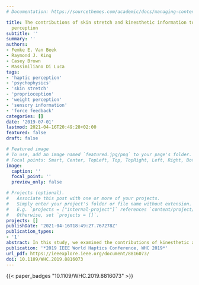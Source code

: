 ```yaml
---
# Documentation: https://sourcethemes.com/academic/docs/managing-content/

title: The contributions of skin stretch and kinesthetic information to static weight
  perception
subtitle: ''
summary: ''
authors:
- Femke E. Van Beek
- Raymond J. King
- Casey Brown
- Massimiliano Di Luca
tags:
- 'haptic perception'
- 'psychophysics'
- 'skin stretch'
- 'proprioception'
- 'weight perception'
- 'sensory information'
- 'force feedback'
categories: []
date: '2019-07-01'
lastmod: 2021-04-16T20:49:28+02:00
featured: false
draft: false

# Featured image
# To use, add an image named `featured.jpg/png` to your page's folder.
# Focal points: Smart, Center, TopLeft, Top, TopRight, Left, Right, BottomLeft, Bottom, BottomRight.
image:
  caption: ''
  focal_point: ''
  preview_only: false

# Projects (optional).
#   Associate this post with one or more of your projects.
#   Simply enter your project's folder or file name without extension.
#   E.g. `projects = ["internal-project"]` references `content/project/deep-learning/index.md`.
#   Otherwise, set `projects = []`.
projects: []
publishDate: '2021-04-16T18:49:27.767278Z'
publication_types:
- '1'
abstract: In this study, we examined the contributions of kinesthetic and skin stretch cues, in isolation and together, to the static perception of weight. In two psychophysical experiments, we asked participants either to detect on which hand a weight was presented or to compare between two weight cues. Two closed-loop controlled haptic devices were used to present weights with a precision of 0.05g to an end-effector held in a pinch grasp. Our results show that combining skin stretch and kinesthetic information leads to better weight detection thresholds than presenting uni-sensory cues does. For supra-threshold stimuli, Weber fractions ranged from 22-44%. Kinesthetic information was less reliable for lighter weights, while both sources of information were equally reliable for weights up to 300g. Our data for lighter weights complied with an Optimal Integration model, while for heavier weights, measurements were closer to predictions from a Sensory Capture model. The difference might be accounted for by the presence of correlated noise across the two cues with heavier weights, which would affect model predictions such that all our data could be explained through an Optimal Integration model. Our experiments provide device-independent measures that can be used to inform, for instance, skin stretch device design.
publication: '*2019 IEEE World Haptics Conference, WHC 2019*'
url_pdf: https://ieeexplore.ieee.org/document/8816073/
doi: 10.1109/WHC.2019.8816073
---
```

{{< paper_badges "10.1109/WHC.2019.8816073" >}}
